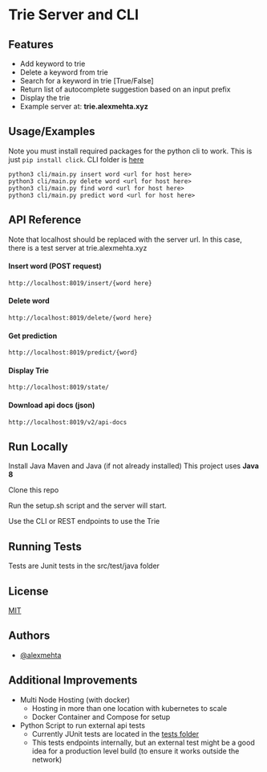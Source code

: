 # Trie Server and CLI

## Features

- Add keyword to trie
- Delete a keyword from trie
- Search for a keyword in trie [True/False]
- Return list of autocomplete suggestion based on an input prefix
- Display the trie
- Example server at: **trie.alexmehta.xyz**

## Usage/Examples

Note you must install required packages for the python cli to work. This is just ```pip install click```. CLI folder is [here](https://github.com/alexmehta/trieserver/tree/main/cli) 

```
python3 cli/main.py insert word <url for host here>
python3 cli/main.py delete word <url for host here>
python3 cli/main.py find word <url for host here>
python3 cli/main.py predict word <url for host here>

```

## API Reference

Note that localhost should be replaced with the server url. In this case, there is a test server at trie.alexmehta.xyz

#### Insert word (POST request)

```http://localhost:8019/insert/{word here}```

#### Delete word

```http://localhost:8019/delete/{word here}```

#### Get prediction

```http://localhost:8019/predict/{word}```

#### Display Trie

```http://localhost:8019/state/```

#### Download api docs (json)

```http://localhost:8019/v2/api-docs```

## Run Locally

Install Java Maven and Java (if not already installed)
This project uses **Java 8**



Clone this repo

Run the setup.sh script and the server will start.

Use the CLI or REST endpoints to use the Trie

## Running Tests

Tests are Junit tests in the src/test/java folder

## License

[MIT](https://choosealicense.com/licenses/mit/)

## Authors

- [@alexmehta](https://www.github.com/alexmehta)

## Additional Improvements
- Multi Node Hosting (with docker)
  - Hosting in more than one location with kubernetes to scale
  - Docker Container and Compose for setup
- Python Script to run external api tests 
  - Currently JUnit tests are located in the [tests folder](https://github.com/alexmehta/trieserver/tree/main/src/test/java) 
  - This tests endpoints internally, but an external test might be a good idea for a production level build (to ensure it works outside the network)


